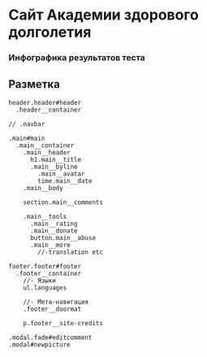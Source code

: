 # Сайт Академии здорового долголетия
### Инфографика результатов теста


## Разметка

```pug
header.header#header
  .header__container

// .navbar

.main#main
  .main__container
    .main__header
      h1.main__title
      .main__byline
        .main__avatar
        time.main__date
    .main__body

    section.main__comments

    .main__tools
      .main__rating
      .main__donate
      button.main__abuse
      .main__more
        //-translation etc

footer.footer#footer
  .footer__container
    //- Языки
    ul.languages

    //- Мета-навигация
    .footer__doormat

    p.footer__site-credits

.modal.fade#editcomment
.modal#newpicture
```

